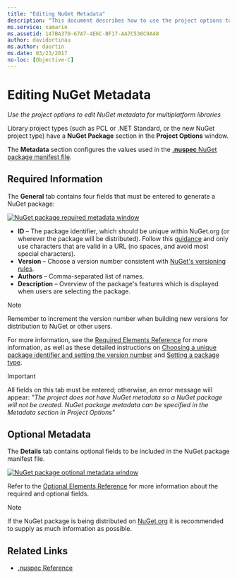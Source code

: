 ```yaml
---
title: "Editing NuGet Metadata"
description: "This document describes how to use the project options to edit NuGet metadata for multiplatform libraries. It discusses both required and optional metadata."
ms.service: xamarin
ms.assetid: 147BA370-67A7-4E6C-BF17-AA7C536C0A48
author: davidortinau
ms.author: daortin
ms.date: 03/23/2017
no-loc: [Objective-C]
---
```


# Editing NuGet Metadata

_Use the project options to edit NuGet metadata for multiplatform libraries_

Library project types (such as PCL or .NET Standard, or the new NuGet project type) have a
**NuGet Package** section in the **Project Options** window.

The **Metadata** section configures the values used in the
[**.nuspec** NuGet package manifest file](/nuget/create-packages/creating-a-package#the-role-and-structure-of-the-nuspec-file).

## Required Information

The **General** tab contains four fields that must be entered to generate a NuGet package:

[![NuGet package required metadata window](metadata-images/metadata-general-sml.png)](metadata-images/metadata-general.png#lightbox)

- **ID** – The package identifier, which should be unique within NuGet.org (or wherever the package will be distributed). Follow this [guidance](/nuget/create-packages/creating-a-package#choosing-a-unique-package-identifier-and-setting-the-version-number) and only use characters that are valid in a URL (no spaces, and avoid most special characters).
- **Version** – Choose a version number consistent with [NuGet's versioning rules](/nuget/create-packages/dependency-versions).
- **Authors** – Comma-separated list of names.
- **Description** – Overview of the package's features which is displayed when users are selecting the package.

> [!NOTE]
> Remember to increment the version number when building new versions for distribution to NuGet or other users.

For more information, see the [Required Elements Reference](/nuget/schema/nuspec#required-metadata-elements)
for more information, as well as these detailed instructions on [Choosing a unique package identifier and setting the version number](/nuget/create-packages/creating-a-package#choosing-a-unique-package-identifier-and-setting-the-version-number) and
[Setting a package type](/nuget/create-packages/creating-a-package#setting-a-package-type).

> [!IMPORTANT]
> All fields on this tab must be entered; otherwise, an error message will appear:
> _"The project does not have NuGet metadata so a NuGet package will not be created.
> NuGet package metadata can be specified in the Metadata section in Project Options"_

## Optional Metadata

The **Details** tab contains optional fields to be included in the NuGet package manifest file.

[![NuGet package optional metadata window](metadata-images/metadata-detail-sml.png)](metadata-images/metadata-detail.png#lightbox)

Refer to the [Optional Elements Reference](/nuget/schema/nuspec#optional-metadata-elements)
for more information about the required and optional fields.

> [!NOTE]
> If the NuGet package is being distributed on [NuGet.org](https://www.nuget.org) it is recommended to supply as much information as possible.

## Related Links

- [.nuspec Reference](/nuget/schema/nuspec#general-form-and-schema)